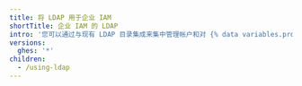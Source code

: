 ```yaml
---
title: 将 LDAP 用于企业 IAM
shortTitle: 企业 IAM 的 LDAP
intro: '您可以通过与现有 LDAP 目录集成来集中管理帐户和对 {% data variables.product.product_location %} 的访问。'
versions:
  ghes: '*'
children:
  - /using-ldap
---
```


